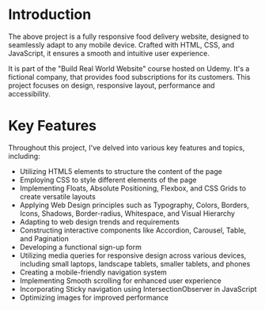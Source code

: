 # Introduction
The above project is a fully responsive food delivery website, designed to seamlessly adapt to any mobile device. Crafted with HTML, CSS, and JavaScript, it ensures a smooth and intuitive user experience.

It is part of the "Build Real World Website" course hosted on Udemy. It's a fictional company, that provides food subscriptions for its customers. This project focuses on design, responsive layout, performance and accessibility.

# Key Features
Throughout this project, I've delved into various key features and topics, including:

- Utilizing HTML5 elements to structure the content of the page
- Employing CSS to style different elements of the page
- Implementing Floats, Absolute Positioning, Flexbox, and CSS Grids to create versatile layouts
- Applying Web Design principles such as Typography, Colors, Borders, Icons, Shadows, Border-radius, Whitespace, and Visual Hierarchy
- Adapting to web design trends and requirements
- Constructing interactive components like Accordion, Carousel, Table, and Pagination
- Developing a functional sign-up form
- Utilizing media queries for responsive design across various devices, including small laptops, landscape tablets, smaller tablets, and phones
- Creating a mobile-friendly navigation system
- Implementing Smooth scrolling for enhanced user experience
- Incorporating Sticky navigation using IntersectionObserver in JavaScript
- Optimizing images for improved performance
